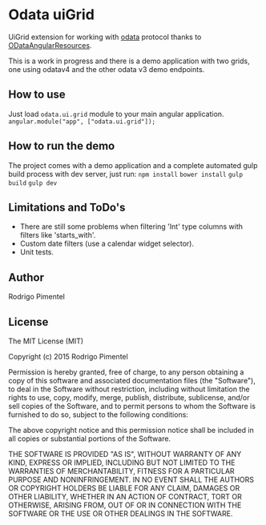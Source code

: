 # Odata uiGrid
UiGrid extension for working with [odata](http://www.odata.org/) protocol thanks to
[ODataAngularResources](https://github.com/devnixs/ODataAngularResources).

This is a work in progress and there is a demo application with two grids,
one using odatav4 and the other odata v3 demo endpoints.

## How to use
Just load `odata.ui.grid` module to your main angular application.
``angular.module("app", ["odata.ui.grid"]);``

## How to run the demo
The project comes with a demo application and a complete automated gulp build process with dev server, just run:
``npm install``
``bower install``
``gulp build``
``gulp dev``

## Limitations and ToDo's
- There are still some problems when filtering 'Int' type columns with filters like 'starts_with'.
- Custom date filters (use a calendar widget selector).
- Unit tests.

## Author
Rodrigo Pimentel

## License
The MIT License (MIT)

Copyright (c) 2015 Rodrigo Pimentel

Permission is hereby granted, free of charge, to any person obtaining a copy
of this software and associated documentation files (the "Software"), to deal
in the Software without restriction, including without limitation the rights
to use, copy, modify, merge, publish, distribute, sublicense, and/or sell
copies of the Software, and to permit persons to whom the Software is
furnished to do so, subject to the following conditions:

The above copyright notice and this permission notice shall be included in all
copies or substantial portions of the Software.

THE SOFTWARE IS PROVIDED "AS IS", WITHOUT WARRANTY OF ANY KIND, EXPRESS OR
IMPLIED, INCLUDING BUT NOT LIMITED TO THE WARRANTIES OF MERCHANTABILITY,
FITNESS FOR A PARTICULAR PURPOSE AND NONINFRINGEMENT. IN NO EVENT SHALL THE
AUTHORS OR COPYRIGHT HOLDERS BE LIABLE FOR ANY CLAIM, DAMAGES OR OTHER
LIABILITY, WHETHER IN AN ACTION OF CONTRACT, TORT OR OTHERWISE, ARISING FROM,
OUT OF OR IN CONNECTION WITH THE SOFTWARE OR THE USE OR OTHER DEALINGS IN THE
SOFTWARE.
